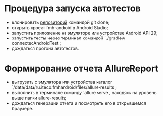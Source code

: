 # Процедура запуска автотестов
* клонировать [репозиторий](ссылка) командой git clone;
* открыть проект fmh-android в Android Studio;
* запустить приложение на эмуляторе или устройстве Android API 29; 
* запустить тесты через терминал командой `./gradlew connectedAndroidTest ;
* дождаться прогона автотестов.
# Формирование отчета AllureReport
* выгрузить с эмулятора или устройства каталог `/data/data/ru.iteco.fmhandroid/files/allure-results ;
* выполнить в терминале команду `allure serve , находясь на уровень выше папки allure-results;
* дождаться генерации отчета и посмотреть его в открывшемся браузере.
